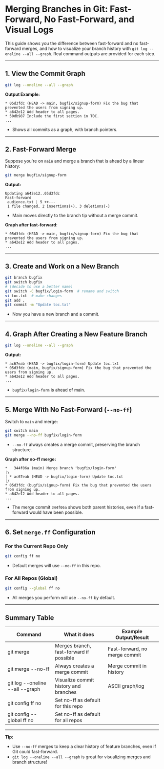 # Merging Branches in Git: Fast-Forward, No Fast-Forward, and Visual Logs

This guide shows you the difference between fast-forward and no fast-forward merges, and how to visualize your branch
history with `git log --oneline --all --graph`. Real command outputs are provided for each step.

---

## 1. View the Commit Graph

```bash
git log --oneline --all --graph
```

**Output Example:**

```
* 05d3fdc (HEAD -> main, bugfix/signup-form) Fix the bug that prevented the users from signing up.
* a642e12 Add header to all pages.
* 50db987 Include the first section in TOC.
...
```

- Shows all commits as a graph, with branch pointers.

---

## 2. Fast-Forward Merge

Suppose you're on `main` and merge a branch that is ahead by a linear history:

```bash
git merge bugfix/signup-form
```

**Output:**

```
Updating a642e12..05d3fdc
Fast-forward
 audience.txt | 5 ++---
 1 file changed, 2 insertions(+), 3 deletions(-)
```

- Main moves directly to the branch tip without a merge commit.

**Graph after fast-forward:**

```
* 05d3fdc (HEAD -> main, bugfix/signup-form) Fix the bug that prevented the users from signing up.
* a642e12 Add header to all pages.
...
```

---

## 3. Create and Work on a New Branch

```bash
git branch bugfix
git switch bugfix
# (decide to use a better name)
git switch -C bugfix/login-form  # rename and switch
vi toc.txt  # make changes
git add .
git commit -m "Update toc.txt"
```

- Now you have a new branch and a commit.

---

## 4. Graph After Creating a New Feature Branch

```bash
git log --oneline --all --graph
```

**Output:**

```
* ac67eab (HEAD -> bugfix/login-form) Update toc.txt
* 05d3fdc (main, bugfix/signup-form) Fix the bug that prevented the users from signing up.
* a642e12 Add header to all pages.
...
```

- `bugfix/login-form` is ahead of main.

---

## 5. Merge With No Fast-Forward (`--no-ff`)

Switch to `main` and merge:

```bash
git switch main
git merge --no-ff bugfix/login-form
```

- `--no-ff` always creates a merge commit, preserving the branch structure.

**Graph after no-ff merge:**

```
*   344f06a (main) Merge branch 'bugfix/login-form'
|\  
| * ac67eab (HEAD -> bugfix/login-form) Update toc.txt
|/  
* 05d3fdc (bugfix/signup-form) Fix the bug that prevented the users from signing up.
* a642e12 Add header to all pages.
...
```

- The merge commit `344f06a` shows both parent histories, even if a fast-forward would have been possible.

---

## 6. Set `merge.ff` Configuration

### For the Current Repo Only

```bash
git config ff no
```

- Default merges will use `--no-ff` in this repo.

### For All Repos (Global)

```bash
git config --global ff no
```

- All merges you perform will use `--no-ff` by default.

---

## Summary Table

| Command                         | What it does                            | Example Output/Result         |
|---------------------------------|-----------------------------------------|-------------------------------|
| git merge <branch>              | Merges branch, fast-forward if possible | Fast-forward, no merge commit |
| git merge --no-ff <branch>      | Always creates a merge commit           | Merge commit in history       |
| git log --oneline --all --graph | Visualize commit history and branches   | ASCII graph/log               |
| git config ff no                | Set no-ff as default for this repo      |                               |
| git config --global ff no       | Set no-ff as default for all repos      |                               |

---

**Tip:**

- Use `--no-ff` merges to keep a clear history of feature branches, even if Git could fast-forward.
- `git log --oneline --all --graph` is great for visualizing merges and branch structure!
